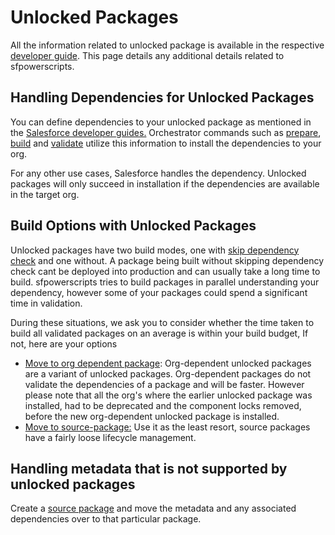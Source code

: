 # Unlocked Packages

All the information related to unlocked package is available in the respective [developer guide](https://docs.dxatscale.io/development-practices/modularizing-your-code-config/unlocked-packages). This page details any additional details related to sfpowerscripts.

## Handling Dependencies for Unlocked Packages

You can define dependencies to your unlocked package as mentioned in the [Salesforce developer guides.](https://developer.salesforce.com/docs/atlas.en-us.sfdx\_dev.meta/sfdx\_dev/sfdx\_dev2gp\_config\_file.htm) Orchestrator commands such as [prepare](../../commands/prepare/#my-package-is-dependent-on-a-managed-package-or-another-unlocked-package-that-is-not-in-the-current-repository-can-this-command-do-something-about-it), [build](../../commands/build-and-quickbuild.md#how-do-these-commands-know-the-order-to-build) and [validate](../../commands/validate.md) utilize this information to install the dependencies to your org.

For any other use cases, Salesforce handles the dependency. Unlocked packages will only succeed in installation if the dependencies are available in the target org.

## Build Options with Unlocked Packages

Unlocked packages have two build modes, one with [skip dependency check](../../commands/build-and-quickbuild.md) and one without. A package being built without skipping dependency check cant be deployed into production and can usually take a long time to build. sfpowerscripts tries to build packages in parallel understanding your dependency, however some of your packages could spend a significant time in validation.

During these situations, we ask you to consider whether the time taken to build all validated packages on an average is within your build budget, If not, here are your options

* [Move to org dependent package](https://developer.salesforce.com/docs/atlas.en-us.sfdx\_dev.meta/sfdx\_dev/sfdx\_dev\_unlocked\_pkg\_org\_dependent.htm): Org-dependent unlocked packages are a variant of unlocked packages. Org-dependent packages do not validate the dependencies of a package and will be faster. However please note that all the org's where the earlier unlocked package was installed, had to be deprecated and the component locks removed, before the new org-dependent unlocked package is installed.
* [Move to source-package:](source-packages.md) Use it as the least resort, source packages have a fairly loose lifecycle management.

## Handling metadata that is not supported by unlocked packages

Create a [source package](source-packages.md) and move the metadata and any associated dependencies over to that particular package.

